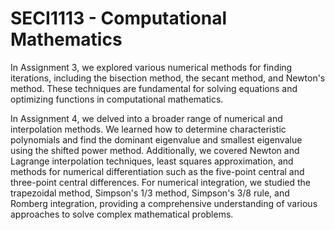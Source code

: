 # SECI1113 - Computational Mathematics

  In Assignment 3, we explored various numerical methods for finding iterations, including the bisection method, the secant method, and Newton's method. These techniques are fundamental for solving equations and optimizing functions in computational mathematics.

  In Assignment 4, we delved into a broader range of numerical and interpolation methods. We learned how to determine characteristic polynomials and find the dominant eigenvalue and smallest eigenvalue using the shifted power method. Additionally, we covered Newton and Lagrange interpolation techniques, least squares approximation, and methods for numerical differentiation such as the five-point central and three-point central differences. For numerical integration, we studied the trapezoidal method, Simpson's 1/3 method, Simpson's 3/8 rule, and Romberg integration, providing a comprehensive understanding of various approaches to solve complex mathematical problems.
